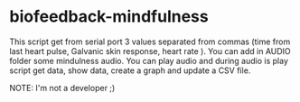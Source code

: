 # biofeedback-mindfulness

This script get from serial port 3 values separated from commas (time from last heart pulse, Galvanic skin response, heart rate ).
You can add in AUDIO folder some mindulness audio.
You can play audio and during audio is play script get data, show data, create a graph and update a CSV file.

NOTE: I'm not a developer ;)
